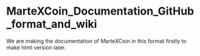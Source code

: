 # MarteXCoin_Documentation_GitHub_format_and_wiki
We are making the documentation of MarteXCoin in this format firstly to make html version later.
